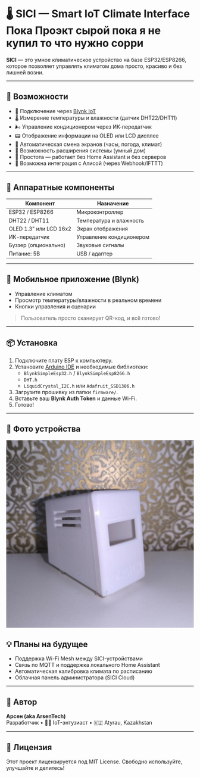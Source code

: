 # 🌡️ SICI — Smart IoT Climate Interface Пока Проэкт сырой пока я не купил то что нужно сорри

**SICI** — это умное климатическое устройство на базе ESP32/ESP8266,  
которое позволяет управлять климатом дома просто, красиво и без лишней возни.

---

## 🚀 Возможности

- 📲 Подключение через [Blynk IoT](https://blynk.cloud/)
- 🌡️ Измерение температуры и влажности (датчик DHT22/DHT11)
- 🌬️ Управление кондиционером через ИК-передатчик
- 📟 Отображение информации на OLED или LCD дисплее
- 🔁 Автоматическая смена экранов (часы, погода, климат)
- 📡 Возможность расширения системы (умный дом)
- 🧓 Простота — работает без Home Assistant и без серверов
- 🎤 Возможна интеграция с Алисой (через Webhook/IFTTT)

---

## 🧰 Аппаратные компоненты

| Компонент             | Назначение                           |
|-----------------------|--------------------------------------|
| ESP32 / ESP8266       | Микроконтроллер                      |
| DHT22 / DHT11         | Температура и влажность              |
| OLED 1.3" или LCD 16x2| Экран отображения                    |
| ИК-передатчик         | Управление кондиционером             |
| Буззер (опционально)  | Звуковые сигналы                     |
| Питание: 5В           | USB / адаптер                        |

---

## 📱 Мобильное приложение (Blynk)

- Управление климатом
- Просмотр температуры/влажности в реальном времени
- Кнопки управления и сценарии

> Пользователь просто сканирует QR-код, и всё готово!

---

## 📦 Установка

1. Подключите плату ESP к компьютеру.
2. Установите [Arduino IDE](https://www.arduino.cc/en/software) и необходимые библиотеки:
   - `BlynkSimpleEsp32.h` / `BlynkSimpleEsp8266.h`
   - `DHT.h`
   - `LiquidCrystal_I2C.h` или `Adafruit_SSD1306.h`
3. Загрузите прошивку из папки `firmware/`.
4. Вставьте ваш **Blynk Auth Token** и данные Wi-Fi.
5. Готово!

---

## 📸 Фото устройства

![SICI](sici.jpg)


## 💡 Планы на будущее

- Поддержка Wi-Fi Mesh между SICI-устройствами
- Связь по MQTT и поддержка локального Home Assistant
- Автоматическая калибровка климата по расписанию
- Облачная панель администратора (SICI Cloud)

---

## 🧠 Автор

**Арсен (aka ArsenTech)**  
Разработчик • 👨‍💻 IoT-энтузиаст • 🇰🇿 Atyrau, Kazakhstan

---

## 📄 Лицензия

Этот проект лицензируется под MIT License. Свободно используйте, улучшайте и делитесь!

